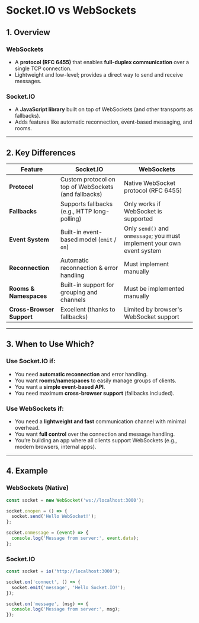 # **Socket.IO vs WebSockets**

## **1. Overview**

### **WebSockets**
- A **protocol (RFC 6455)** that enables **full-duplex communication** over a single TCP connection.
- Lightweight and low-level; provides a direct way to send and receive messages.
  
### **Socket.IO**
- A **JavaScript library** built on top of WebSockets (and other transports as fallbacks).
- Adds features like automatic reconnection, event-based messaging, and rooms.

---

## **2. Key Differences**

| Feature            | **Socket.IO**                                            | **WebSockets**                                     |
|--------------------|----------------------------------------------------------|---------------------------------------------------|
| **Protocol**       | Custom protocol on top of WebSockets (and fallbacks)     | Native WebSocket protocol (RFC 6455)              |
| **Fallbacks**      | Supports fallbacks (e.g., HTTP long-polling)             | Only works if WebSocket is supported               |
| **Event System**   | Built-in event-based model (`emit` / `on`)                | Only `send()` and `onmessage`; you must implement your own event system |
| **Reconnection**   | Automatic reconnection & error handling                   | Must implement manually                            |
| **Rooms & Namespaces** | Built-in support for grouping and channels            | Must be implemented manually                       |
| **Cross-Browser Support** | Excellent (thanks to fallbacks)                    | Limited by browser's WebSocket support             |

---

## **3. When to Use Which?**

### **Use Socket.IO if:**
- You need **automatic reconnection** and error handling.
- You want **rooms/namespaces** to easily manage groups of clients.
- You want a **simple event-based API**.
- You need maximum **cross-browser support** (fallbacks included).

### **Use WebSockets if:**
- You need a **lightweight and fast** communication channel with minimal overhead.
- You want **full control** over the connection and message handling.
- You’re building an app where all clients support WebSockets (e.g., modern browsers, internal apps).

---

## **4. Example**

### **WebSockets (Native)**
```javascript
const socket = new WebSocket('ws://localhost:3000');

socket.onopen = () => {
  socket.send('Hello WebSocket!');
};

socket.onmessage = (event) => {
  console.log('Message from server:', event.data);
};
```

### **Socket.IO**
```javascript
const socket = io('http://localhost:3000');

socket.on('connect', () => {
  socket.emit('message', 'Hello Socket.IO!');
});

socket.on('message', (msg) => {
  console.log('Message from server:', msg);
});
```
